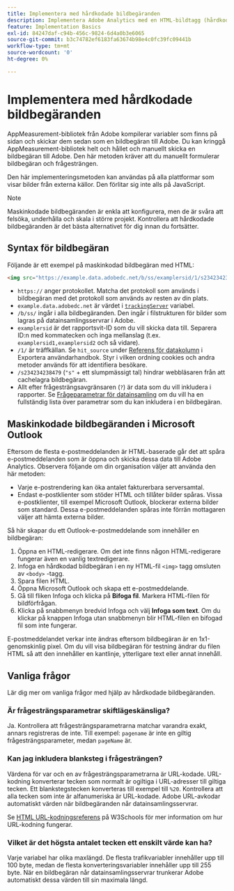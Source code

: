 ```yaml
---
title: Implementera med hårdkodade bildbegäranden
description: Implementera Adobe Analytics med en HTML-bildtagg (hårdkodad bildbegäran)
feature: Implementation Basics
exl-id: 84247daf-c94b-456c-9824-6d4a0b3e6065
source-git-commit: b3c74782ef6183fa63674b98e4c0fc39fc09441b
workflow-type: tm+mt
source-wordcount: '0'
ht-degree: 0%

---
```


# Implementera med hårdkodade bildbegäranden

AppMeasurement-bibliotek från Adobe kompilerar variabler som finns på sidan och skickar dem sedan som en bildbegäran till Adobe. Du kan kringgå AppMeasurement-bibliotek helt och hållet och manuellt skicka en bildbegäran till Adobe. Den här metoden kräver att du manuellt formulerar bildbegäran och frågesträngen.

Den här implementeringsmetoden kan användas på alla plattformar som visar bilder från externa källor. Den förlitar sig inte alls på JavaScript.

>[!NOTE]
>
>Maskinkodade bildbegäranden är enkla att konfigurera, men de är svåra att felsöka, underhålla och skala i större projekt. Kontrollera att hårdkodade bildbegäranden är det bästa alternativet för dig innan du fortsätter.

## Syntax för bildbegäran

Följande är ett exempel på maskinkodad bildbegäran med HTML:

```html
<img src="https://example.data.adobedc.net/b/ss/examplersid/1/s234234238479?AQB=1&g=http%3A%2F%2Fexample.com&pageName=Example%20hardcoded%20hit&v1=Example%20value&AQE=1"/>
```

* `https://` anger protokollet. Matcha det protokoll som används i bildbegäran med det protokoll som används av resten av din plats.
* `example.data.adobedc.net` är värdet i [`trackingServer`](/help/implement/vars/config-vars/trackingserver.md) variabel.
* `/b/ss/` ingår i alla bildbegäranden. Den ingår i filstrukturen för bilder som lagras på datainsamlingsservrar i Adobe.
* `examplersid` är det rapportsvit-ID som du vill skicka data till. Separera ID:n med kommatecken och inga mellanslag (t.ex. `examplersid1,examplersid2` och så vidare).
* `/1/` är träffkällan. Se `hit_source` under [Referens för datakolumn](../../export/analytics-data-feed/c-df-contents/datafeeds-reference.md) i Exportera användarhandbok. Styr i vilken ordning cookies och andra metoder används för att identifiera besökare.
* `/s234234238479` (`"s"` + ett slumpmässigt tal) hindrar webbläsaren från att cachelagra bildbegäran.
* Allt efter frågesträngsavgränsaren (`?`) är data som du vill inkludera i rapporter. Se [Frågeparametrar för datainsamling](../validate/query-parameters.md) om du vill ha en fullständig lista över parametrar som du kan inkludera i en bildbegäran.

## Maskinkodade bildbegäranden i Microsoft Outlook

Eftersom de flesta e-postmeddelanden är HTML-baserade går det att spåra e-postmeddelanden som är öppna och skicka dessa data till Adobe Analytics. Observera följande om din organisation väljer att använda den här metoden:

* Varje e-postrendering kan öka antalet fakturerbara serversamtal.
* Endast e-postklienter som stöder HTML och tillåter bilder spåras. Vissa e-postklienter, till exempel Microsoft Outlook, blockerar externa bilder som standard. Dessa e-postmeddelanden spåras inte förrän mottagaren väljer att hämta externa bilder.

Så här skapar du ett Outlook-e-postmeddelande som innehåller en bildbegäran:

1. Öppna en HTML-redigerare. Om det inte finns någon HTML-redigerare fungerar även en vanlig textredigerare.
2. Infoga en hårdkodad bildbegäran i en ny HTML-fil `<img>` tagg omsluten av `<body>` -tagg.
3. Spara filen HTML.
4. Öppna Microsoft Outlook och skapa ett e-postmeddelande.
5. Gå till fliken Infoga och klicka på **Bifoga fil**. Markera HTML-filen för bildförfrågan.
6. Klicka på snabbmenyn bredvid Infoga och välj **Infoga som text**. Om du klickar på knappen Infoga utan snabbmenyn blir HTML-filen en bifogad fil som inte fungerar.

E-postmeddelandet verkar inte ändras eftersom bildbegäran är en 1x1-genomskinlig pixel. Om du vill visa bildbegäran för testning ändrar du filen HTML så att den innehåller en kantlinje, ytterligare text eller annat innehåll.

## Vanliga frågor

Lär dig mer om vanliga frågor med hjälp av hårdkodade bildbegäranden.

### Är frågesträngsparametrar skiftlägeskänsliga?

Ja. Kontrollera att frågesträngsparametrarna matchar varandra exakt, annars registreras de inte. Till exempel: `pagename` är inte en giltig frågesträngsparameter, medan `pageName` är.

### Kan jag inkludera blanksteg i frågesträngen?

Värdena för var och en av frågesträngsparametrarna är URL-kodade. URL-kodning konverterar tecken som normalt är ogiltiga i URL-adresser till giltiga tecken. Ett blankstegstecken konverteras till exempel till `%20`. Kontrollera att alla tecken som inte är alfanumeriska är URL-kodade. Adobe URL-avkodar automatiskt värden när bildbegäranden når datainsamlingsservrar.

Se [HTML URL-kodningsreferens](https://www.w3schools.com/tags/ref_urlencode.asp) på W3Schools för mer information om hur URL-kodning fungerar.

### Vilket är det högsta antalet tecken ett enskilt värde kan ha?

Varje variabel har olika maxlängd. De flesta trafikvariabler innehåller upp till 100 byte, medan de flesta konverteringsvariabler innehåller upp till 255 byte. När en bildbegäran når datainsamlingsservrar trunkerar Adobe automatiskt dessa värden till sin maximala längd.
